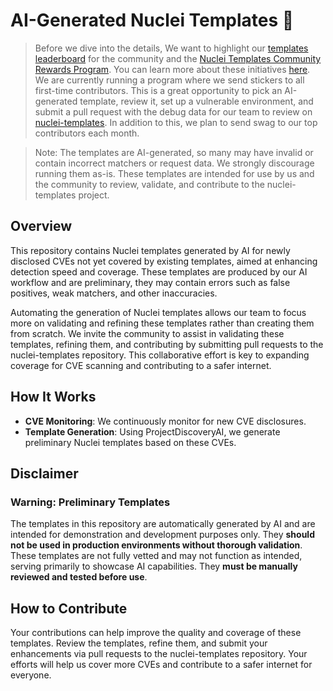 # AI-Generated Nuclei Templates 👾

> Before we dive into the details, We want to highlight our [templates leaderboard](https://cloud.projectdiscovery.io/templates/leaderboard) for the community and the [Nuclei Templates Community Rewards Program](https://github.com/projectdiscovery/nuclei-templates/blob/main/Community-Rewards-FAQ.md). You can learn more about these initiatives [here](https://projectdiscovery.io/blog/announcing-the-nuclei-templates-community-leaderboard-and-rewards). We are currently running a program where we send stickers to all first-time contributors. This is a great opportunity to pick an AI-generated template, review it, set up a vulnerable environment, and submit a pull request with the debug data for our team to review on [nuclei-templates](https://github.com/projectdiscovery/nuclei-templates). In addition to this, we plan to send swag to our top contributors each month.

> Note: The templates are AI-generated, so many may have invalid or contain incorrect matchers or request data. We strongly discourage running them as-is. These templates are intended for use by us and the community to review, validate, and contribute to the nuclei-templates project.

## Overview
This repository contains Nuclei templates generated by AI for newly disclosed CVEs not yet covered by existing templates, aimed at enhancing detection speed and coverage. These templates are produced by our AI workflow and are preliminary, they may contain errors such as false positives, weak matchers, and other inaccuracies.

Automating the generation of Nuclei templates allows our team to focus more on validating and refining these templates rather than creating them from scratch. We invite the community to assist in validating these templates, refining them, and contributing by submitting pull requests to the nuclei-templates repository. This collaborative effort is key to expanding coverage for CVE scanning and contributing to a safer internet.

## How It Works
- **CVE Monitoring**: We continuously monitor for new CVE disclosures.
- **Template Generation**: Using ProjectDiscoveryAI, we generate preliminary Nuclei templates based on these CVEs.

## Disclaimer
### Warning: Preliminary Templates
The templates in this repository are automatically generated by AI and are intended for demonstration and development purposes only. They **should not be used in production environments without thorough validation**. These templates are not fully vetted and may not function as intended, serving primarily to showcase AI capabilities. They **must be manually reviewed and tested before use**.

## How to Contribute
Your contributions can help improve the quality and coverage of these templates. Review the templates, refine them, and submit your enhancements via pull requests to the nuclei-templates repository. Your efforts will help us cover more CVEs and contribute to a safer internet for everyone.
